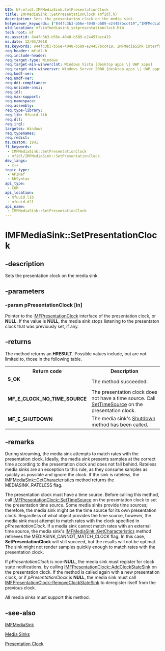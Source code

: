 ```yaml
---
UID: NF:mfidl.IMFMediaSink.SetPresentationClock
title: IMFMediaSink::SetPresentationClock (mfidl.h)
description: Sets the presentation clock on the media sink.
helpviewer_keywords: ["844fc3b3-b56e-4048-b589-e24457bcc419","IMFMediaSink interface [Media Foundation]","SetPresentationClock method","IMFMediaSink.SetPresentationClock","IMFMediaSink::SetPresentationClock","SetPresentationClock","SetPresentationClock method [Media Foundation]","SetPresentationClock method [Media Foundation]","IMFMediaSink interface","mf.imfmediasink_setpresentationclock","mfidl/IMFMediaSink::SetPresentationClock"]
old-location: mf\imfmediasink_setpresentationclock.htm
tech.root: mf
ms.assetid: 844fc3b3-b56e-4048-b589-e24457bcc419
ms.date: 12/05/2018
ms.keywords: 844fc3b3-b56e-4048-b589-e24457bcc419, IMFMediaSink interface [Media Foundation],SetPresentationClock method, IMFMediaSink.SetPresentationClock, IMFMediaSink::SetPresentationClock, SetPresentationClock, SetPresentationClock method [Media Foundation], SetPresentationClock method [Media Foundation],IMFMediaSink interface, mf.imfmediasink_setpresentationclock, mfidl/IMFMediaSink::SetPresentationClock
req.header: mfidl.h
req.include-header: 
req.target-type: Windows
req.target-min-winverclnt: Windows Vista [desktop apps \| UWP apps]
req.target-min-winversvr: Windows Server 2008 [desktop apps \| UWP apps]
req.kmdf-ver: 
req.umdf-ver: 
req.ddi-compliance: 
req.unicode-ansi: 
req.idl: 
req.max-support: 
req.namespace: 
req.assembly: 
req.type-library: 
req.lib: Mfuuid.lib
req.dll: 
req.irql: 
targetos: Windows
req.typenames: 
req.redist: 
ms.custom: 19H1
f1_keywords:
 - IMFMediaSink::SetPresentationClock
 - mfidl/IMFMediaSink::SetPresentationClock
dev_langs:
 - c++
topic_type:
 - APIRef
 - kbSyntax
api_type:
 - COM
api_location:
 - mfuuid.lib
 - mfuuid.dll
api_name:
 - IMFMediaSink::SetPresentationClock
---
```


# IMFMediaSink::SetPresentationClock


## -description

Sets the presentation clock on the media sink.

## -parameters

### -param pPresentationClock [in]

Pointer to the <a href="/windows/desktop/api/mfidl/nn-mfidl-imfpresentationclock">IMFPresentationClock</a> interface of the presentation clock, or <b>NULL</b>. If the value is <b>NULL</b>, the media sink stops listening to the presentaton clock that was previously set, if any.

## -returns

The method returns an <b>HRESULT</b>. Possible values include, but are not limited to, those in the following table.

<table>
<tr>
<th>Return code</th>
<th>Description</th>
</tr>
<tr>
<td width="40%">
<dl>
<dt><b>S_OK</b></dt>
</dl>
</td>
<td width="60%">
The method succeeded.

</td>
</tr>
<tr>
<td width="40%">
<dl>
<dt><b>MF_E_CLOCK_NO_TIME_SOURCE</b></dt>
</dl>
</td>
<td width="60%">
The presentation clock does not have a time source. Call <a href="/windows/desktop/api/mfidl/nf-mfidl-imfpresentationclock-settimesource">SetTimeSource</a> on the presentation clock.

</td>
</tr>
<tr>
<td width="40%">
<dl>
<dt><b>MF_E_SHUTDOWN</b></dt>
</dl>
</td>
<td width="60%">
The media sink's <a href="/windows/desktop/api/mfidl/nf-mfidl-imfmediasink-shutdown">Shutdown</a> method has been called.

</td>
</tr>
</table>

## -remarks

During streaming, the media sink attempts to match rates with the presentation clock. Ideally, the media sink presents samples at the correct time according to the presentation clock and does not fall behind. Rateless media sinks are an exception to this rule, as they consume samples as quickly as possible and ignore the clock. If the sink is rateless, the <a href="/windows/desktop/api/mfidl/nf-mfidl-imfmediasink-getcharacteristics">IMFMediaSink::GetCharacteristics</a> method returns the MEDIASINK_RATELESS flag.

The presentation clock must have a time source. Before calling this method, call <a href="/windows/desktop/api/mfidl/nf-mfidl-imfpresentationclock-settimesource">IMFPresentationClock::SetTimeSource</a> on the presentation clock to set the presentation time source. Some media sinks provide time sources; therefore, the media sink might be the time source for its own presentation clock. Regardless of what object provides the time source, however, the media sink must attempt to match rates with the clock specified in <i>pPresentationClock</i>. If a media sink cannot match rates with an external time source, the media sink's <a href="/windows/desktop/api/mfidl/nf-mfidl-imfmediasink-getcharacteristics">IMFMediaSink::GetCharacteristics</a> method retrieves the MEDIASINK_CANNOT_MATCH_CLOCK flag. In this case, <b>SetPresentationClock</b> will still succeed, but the results will not be optimal. The sink might not render samples quickly enough to match rates with the presentation clock.

If <i>pPresentationClock</i> is non-<b>NULL</b>, the media sink must register for clock state notifications, by calling <a href="/windows/desktop/api/mfidl/nf-mfidl-imfpresentationclock-addclockstatesink">IMFPresentationClock::AddClockStateSink</a> on the presentation clock. If the method is called again with a new presentation clock, or if <i>pPresentationClock</i> is <b>NULL</b>, the media sink must call <a href="/windows/desktop/api/mfidl/nf-mfidl-imfpresentationclock-removeclockstatesink">IMFPresentationClock::RemoveClockStateSink</a> to deregister itself from the previous clock.

All media sinks must support this method.

## -see-also

<a href="/windows/desktop/api/mfidl/nn-mfidl-imfmediasink">IMFMediaSink</a>



<a href="/windows/desktop/medfound/media-sinks">Media Sinks</a>



<a href="/windows/desktop/medfound/presentation-clock">Presentation Clock</a>

